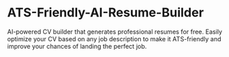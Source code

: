 # ATS-Friendly-AI-Resume-Builder
AI-powered CV builder that generates professional resumes for free. Easily optimize your CV based on any job description to make it ATS-friendly and improve your chances of landing the perfect job.
